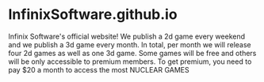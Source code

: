 # InfinixSoftware.github.io
Infinix Software's official website!
We publish a 2d game every weekend and we publish a 3d game every month. In total, per month we will release four 2d games as well as one 3d game. Some games will be free and others will be only accessible to premium members. To get premium, you need to pay $20 a month to access the most NUCLEAR GAMES
